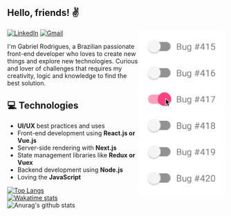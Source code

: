 ## Hello, friends! ✌

<img align='right' src='./assets/bug.webp' width='200'>

[![LinkedIn](https://img.shields.io/badge/Gabriel%20Rodrigues-blue?style=flat&logo=Linkedin&logoColor=white&link=https://www.linkedin.com/in/gabrieldev/)](https://www.linkedin.com/in/gabrieldev/)
[![Gmail](https://img.shields.io/badge/-gabriel.desenvolve@gmail.com-c14438?style=flat&logo=Gmail&logoColor=white&link=mailto:gabriel.desenvolve@gmail.com)](mailto:gabriel.desenvolve@gmail.com)

I'm Gabriel Rodrigues, a Brazilian passionate front-end developer who loves to create new things and explore new technologies. Curious and lover of challenges that requires my creativity, logic and knowledge to find the best solution.

## 💻 Technologies

- **UI/UX** best practices and uses
- Front-end development using **React.js or Vue.js**
- Server-side rendering with **Next.js**
- State management libraries like **Redux or Vuex**
- Backend development using **Node.js**
- Loving the **JavaScript**

[![Top Langs](https://github-readme-stats.vercel.app/api/top-langs/?username=gbrdev&layout=compact)](https://github.com/gbrdev?tab=repositories)
\
[![Wakatime stats](https://github-readme-stats.vercel.app/api/wakatime?username=gabrieldev)](https://github.com/gbrdev)
\
![Anurag's github stats](https://github-readme-stats.vercel.app/api?username=gbrdev&show_icons=true&theme=dracula)
